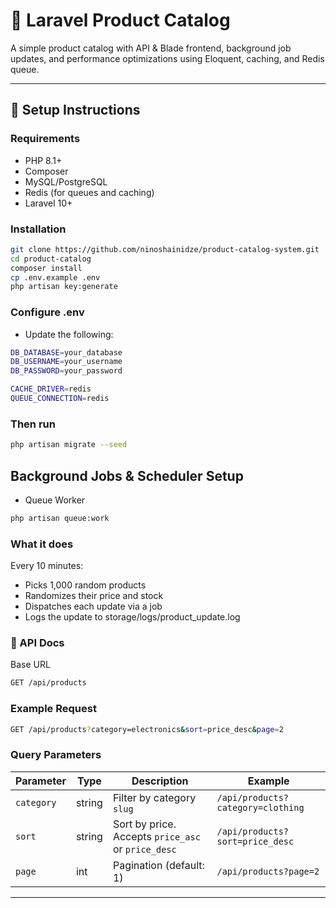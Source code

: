 # 🛒 Laravel Product Catalog

A simple product catalog with API & Blade frontend, background job updates, and performance optimizations using Eloquent, caching, and Redis queue.

---

## 🚀 Setup Instructions

### Requirements

- PHP 8.1+
- Composer
- MySQL/PostgreSQL
- Redis (for queues and caching)
- Laravel 10+

### Installation

```bash
git clone https://github.com/ninoshainidze/product-catalog-system.git
cd product-catalog
composer install
cp .env.example .env
php artisan key:generate

```

### Configure .env
- Update the following:
```bash
DB_DATABASE=your_database
DB_USERNAME=your_username
DB_PASSWORD=your_password

CACHE_DRIVER=redis
QUEUE_CONNECTION=redis
```
### Then run
```bash
php artisan migrate --seed
```
## Background Jobs & Scheduler Setup
- Queue Worker

```bash
php artisan queue:work
```
### What it does
Every 10 minutes:

- Picks 1,000 random products
- Randomizes their price and stock
- Dispatches each update via a job
- Logs the update to storage/logs/product_update.log

### 🔌 API Docs
Base URL
```bash
GET /api/products
```

### Example Request
```bash
GET /api/products?category=electronics&sort=price_desc&page=2
```

### Query Parameters

| Parameter   | Type   | Description                              | Example                     |
|-------------|--------|------------------------------------------|-----------------------------|
| `category`  | string | Filter by category `slug`                | `/api/products?category=clothing` |
| `sort`      | string | Sort by price. Accepts `price_asc` or `price_desc` | `/api/products?sort=price_desc` |
| `page`      | int    | Pagination (default: 1)                  | `/api/products?page=2`      |

---
